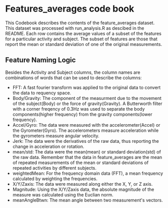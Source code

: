 # Features_averages code book
This Codebook describes the contents of the feature_averages dataset.
This dataset was processed with run_analysis.R as descibed in the README.
Each row contains the average values of a subset of the features for a particular activity and subject.
The subset of features are those that report the mean or standard deviation of one of the original measurements.

## Feature Naming Logic
Besides the Activity and Subject columns, the column names are combinations of words that can be used to describe the columns:
* FFT: A fast fourier transform was applied to the original data to convert the data to requency space.
* Body/Gravity: The component of the measurment due to the movement of the subject(Body) or the force of gravity(Gravity). A Butterworth filter with a corner freqency of 0.3Hz was used to separate the body components(higher frequency) from the gravity components(lower frequency).
* Accel/Gyro: The data were measured with the accelerometer(Accel) or the Gyrometer(Gyro). 
The accelerometers measure acceleration while the gyrometers measure angular velocity.
* Jerk: The data were the derivatives of the raw data, thus reporting the change in acceleration or rotation.
* mean/std: The data were the mean(mean) or standard deviation(std) of the raw data. Remember that the data in feature_averages are the mean of repeated measurements of the mean or standard deviations of repeated activities by different subjects.
* weightedMean: For the frequency domain data (FFT), a mean frequency calculated by weighting the frequencies.
* X/Y/Zaxis: The data were measured along either the X, Y, or Z axis.
* Magnitude: Using the X/Y/Zaxis data, the absolute magnitude of the measure was calculated using the Euclian norm.
* meanAngleBtwn: The mean angle between two measurement's vectors.
